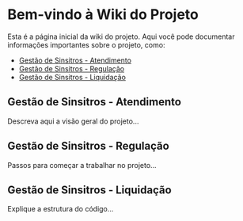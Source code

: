# Bem-vindo à Wiki do Projeto

Esta é a página inicial da wiki do projeto. Aqui você pode documentar informações importantes sobre o projeto, como:
- [Gestão de Sinsitros - Atendimento](Atendimento)
- [Gestão de Sinsitros - Regulação](Regulacao.md)
- [Gestão de Sinsitros - Liquidação](Liquidacao.md)

## Gestão de Sinsitros - Atendimento

Descreva aqui a visão geral do projeto...

## Gestão de Sinsitros - Regulação

Passos para começar a trabalhar no projeto...

## Gestão de Sinsitros - Liquidação

Explique a estrutura do código...

